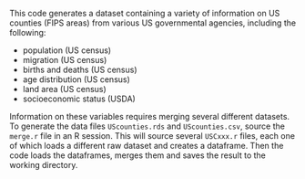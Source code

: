 This code generates a dataset containing a variety of information on US counties (FIPS areas) from various US governmental agencies, including the following: 

* population (US census) 
* migration (US census) 
* births and deaths (US census) 
* age distribution (US census) 
* land area (US census) 
* socioeconomic status (USDA) 

Information on these variables requires merging several different datasets. 
To generate the data files `UScounties.rds` and `UScounties.csv`,  source the `merge.r` file in an R session. This will source several `USCxxx.r` files, each one of which loads a different raw dataset and creates a dataframe. Then the code loads the dataframes, merges them and saves the result to the working directory. 




